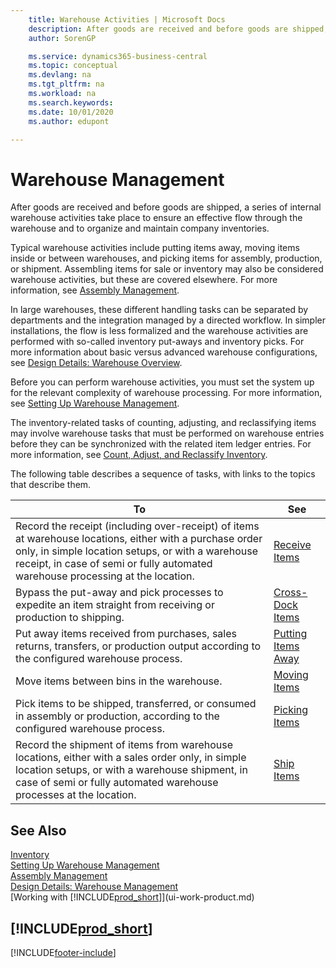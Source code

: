 ```yaml
---
    title: Warehouse Activities | Microsoft Docs
    description: After goods are received and before goods are shipped, a series of internal warehouse activities take place to ensure an effective flow through the warehouse and to organize and maintain company inventories.
    author: SorenGP

    ms.service: dynamics365-business-central
    ms.topic: conceptual
    ms.devlang: na
    ms.tgt_pltfrm: na
    ms.workload: na
    ms.search.keywords:
    ms.date: 10/01/2020
    ms.author: edupont

---
```

# Warehouse Management
After goods are received and before goods are shipped, a series of internal warehouse activities take place to ensure an effective flow through the warehouse and to organize and maintain company inventories.

Typical warehouse activities include putting items away, moving items inside or between warehouses, and picking items for assembly, production, or shipment. Assembling items for sale or inventory may also be considered warehouse activities, but these are covered elsewhere. For more information, see [Assembly Management](assembly-assemble-items.md).  

In large warehouses, these different handling tasks can be separated by departments and the integration managed by a directed workflow. In simpler installations, the flow is less formalized and the warehouse activities are performed with so-called inventory put-aways and inventory picks. For more information about basic versus advanced warehouse configurations, see [Design Details: Warehouse Overview](design-details-warehouse-overview.md).

Before you can perform warehouse activities, you must set the system up for the relevant complexity of warehouse processing. For more information, see [Setting Up Warehouse Management](warehouse-setup-warehouse.md).

The inventory-related tasks of counting, adjusting, and reclassifying items may involve warehouse tasks that must be performed on warehouse entries before they can be synchronized with the related item ledger entries. For more information, see [Count, Adjust, and Reclassify Inventory](inventory-how-count-adjust-reclassify.md).

 The following table describes a sequence of tasks, with links to the topics that describe them.   

|**To**|**See**|  
|------------|-------------|  
|Record the receipt (including over-receipt) of items at warehouse locations, either with a purchase order only, in simple location setups, or with a warehouse receipt, in case of semi or fully automated warehouse processing at the location.|[Receive Items](warehouse-how-receive-items.md)|
|Bypass the put-away and pick processes to expedite an item straight from receiving or production to shipping.|[Cross-Dock Items](warehouse-how-to-cross-dock-items.md)|    
|Put away items received from purchases, sales returns, transfers, or production output according to the configured warehouse process.|[Putting Items Away](warehouse-put-away-items.md)|
|Move items between bins in the warehouse.|[Moving Items](warehouse-move-items.md)|
|Pick items to be shipped, transferred, or consumed in assembly or production, according to the configured warehouse process.|[Picking Items](warehouse-pick-items.md)|
|Record the shipment of items from warehouse locations, either with a sales order only, in simple location setups, or with a warehouse shipment, in case of semi or fully automated warehouse processes at the location.|[Ship Items](warehouse-how-ship-items.md)|  

## See Also  
[Inventory](inventory-manage-inventory.md)  
[Setting Up Warehouse Management](warehouse-setup-warehouse.md)     
[Assembly Management](assembly-assemble-items.md)    
[Design Details: Warehouse Management](design-details-warehouse-management.md)  
[Working with [!INCLUDE[prod_short](includes/prod_short.md)]](ui-work-product.md)  

## [!INCLUDE[prod_short](includes/free_trial_md.md)]  


[!INCLUDE[footer-include](includes/footer-banner.md)]